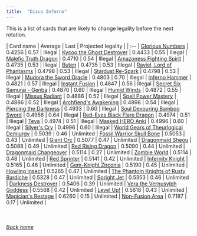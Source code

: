 ```yaml
---
title:  "Disco Inferno"
---
```


This is a list of cards that are likely to change legality before the next rotation.

| Card name | Average | Last | Projected legality |
| :-- |
[Glorious Numbers](https://db.ygoprodeck.com/card/?search=Glorious%20Numbers) | 0.4256 | 0.57 | Illegal |
[Kycoo the Ghost Destroyer](https://db.ygoprodeck.com/card/?search=Kycoo%20the%20Ghost%20Destroyer) | 0.4433 | 0.55 | Illegal |
[Malefic Truth Dragon](https://db.ygoprodeck.com/card/?search=Malefic%20Truth%20Dragon) | 0.4710 | 0.54 | Illegal |
[Amazoness Fighting Spirit](https://db.ygoprodeck.com/card/?search=Amazoness%20Fighting%20Spirit) | 0.4735 | 0.53 | Illegal |
[Buten](https://db.ygoprodeck.com/card/?search=Buten) | 0.4735 | 0.53 | Illegal |
[Raviel, Lord of Phantasms](https://db.ygoprodeck.com/card/?search=Raviel,%20Lord%20of%20Phantasms) | 0.4798 | 0.53 | Illegal |
[Stardust Re-Spark](https://db.ygoprodeck.com/card/?search=Stardust%20Re-Spark) | 0.4798 | 0.53 | Illegal |
[Mudora the Sword Oracle](https://db.ygoprodeck.com/card/?search=Mudora%20the%20Sword%20Oracle) | 0.4803 | 0.70 | Illegal |
[Inferno Hammer](https://db.ygoprodeck.com/card/?search=Inferno%20Hammer) | 0.4821 | 0.57 | Illegal |
[Instant Fusion](https://db.ygoprodeck.com/card/?search=Instant%20Fusion) | 0.4847 | 0.56 | Illegal |
[Secret Six Samurai - Genba](https://db.ygoprodeck.com/card/?search=Secret%20Six%20Samurai%20-%20Genba) | 0.4870 | 0.60 | Illegal |
[Humid Winds](https://db.ygoprodeck.com/card/?search=Humid%20Winds) | 0.4872 | 0.55 | Illegal |
[Missus Radiant](https://db.ygoprodeck.com/card/?search=Missus%20Radiant) | 0.4886 | 0.52 | Illegal |
[Spell Power Mastery](https://db.ygoprodeck.com/card/?search=Spell%20Power%20Mastery) | 0.4886 | 0.52 | Illegal |
[Archfiend's Awakening](https://db.ygoprodeck.com/card/?search=Archfiend's%20Awakening) | 0.4898 | 0.54 | Illegal |
[Piercing the Darkness](https://db.ygoprodeck.com/card/?search=Piercing%20the%20Darkness) | 0.4933 | 0.60 | Illegal |
[Soul Devouring Bamboo Sword](https://db.ygoprodeck.com/card/?search=Soul%20Devouring%20Bamboo%20Sword) | 0.4956 | 0.64 | Illegal |
[Red-Eyes Black Flare Dragon](https://db.ygoprodeck.com/card/?search=Red-Eyes%20Black%20Flare%20Dragon) | 0.4974 | 0.51 | Illegal |
[Teva](https://db.ygoprodeck.com/card/?search=Teva) | 0.4974 | 0.51 | Illegal |
[Masked HERO Anki](https://db.ygoprodeck.com/card/?search=Masked%20HERO%20Anki) | 0.4996 | 0.60 | Illegal |
[Silver's Cry](https://db.ygoprodeck.com/card/?search=Silver's%20Cry) | 0.4996 | 0.60 | Illegal |
[World Gears of Theurlogical Demiurgy](https://db.ygoprodeck.com/card/?search=World%20Gears%20of%20Theurlogical%20Demiurgy) | 0.5039 | 0.46 | Unlimited |
[Fossil Warrior Skull Bone](https://db.ygoprodeck.com/card/?search=Fossil%20Warrior%20Skull%20Bone) | 0.5053 | 0.43 | Unlimited |
[Giant Orc](https://db.ygoprodeck.com/card/?search=Giant%20Orc) | 0.5077 | 0.47 | Unlimited |
[Dragonmaid Sheou](https://db.ygoprodeck.com/card/?search=Dragonmaid%20Sheou) | 0.5088 | 0.49 | Unlimited |
[Red Rising Dragon](https://db.ygoprodeck.com/card/?search=Red%20Rising%20Dragon) | 0.5090 | 0.44 | Unlimited |
[Dragonmaid Changeover](https://db.ygoprodeck.com/card/?search=Dragonmaid%20Changeover) | 0.5114 | 0.27 | Unlimited |
[Zombie World](https://db.ygoprodeck.com/card/?search=Zombie%20World) | 0.5114 | 0.48 | Unlimited |
[Red Sprinter](https://db.ygoprodeck.com/card/?search=Red%20Sprinter) | 0.5141 | 0.42 | Unlimited |
[Infernity Knight](https://db.ygoprodeck.com/card/?search=Infernity%20Knight) | 0.5165 | 0.46 | Unlimited |
[Gem-Knight Zirconia](https://db.ygoprodeck.com/card/?search=Gem-Knight%20Zirconia) | 0.5190 | 0.45 | Unlimited |
[Howling Insect](https://db.ygoprodeck.com/card/?search=Howling%20Insect) | 0.5265 | 0.47 | Unlimited |
[The Phantom Knights of Rusty Bardiche](https://db.ygoprodeck.com/card/?search=The%20Phantom%20Knights%20of%20Rusty%20Bardiche) | 0.5328 | 0.47 | Unlimited |
[Spright Jet](https://db.ygoprodeck.com/card/?search=Spright%20Jet) | 0.5353 | 0.46 | Unlimited |
[Darkness Destroyer](https://db.ygoprodeck.com/card/?search=Darkness%20Destroyer) | 0.5406 | 0.39 | Unlimited |
[Vera the Vernusylph Goddess](https://db.ygoprodeck.com/card/?search=Vera%20the%20Vernusylph%20Goddess) | 0.5568 | 0.42 | Unlimited |
[Level Up!](https://db.ygoprodeck.com/card/?search=Level%20Up!) | 0.5618 | 0.43 | Unlimited |
[Magician's Restage](https://db.ygoprodeck.com/card/?search=Magician's%20Restage) | 0.6260 | 0.15 | Unlimited |
[Non-Fusion Area](https://db.ygoprodeck.com/card/?search=Non-Fusion%20Area) | 0.7187 | 0.17 | Unlimited |

<br>

###### [Back home](index)